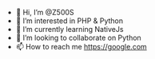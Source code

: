 - 👋 Hi, I’m @Z500S
- 👀 I’m interested in PHP & Python
- 🌱 I’m currently learning NativeJs
- 💞️ I’m looking to collaborate on Python
- 📫 How to reach me https://google.com

<!---
Z500S/Z500S is a ✨ special ✨ repository because its `README.md` (this file) appears on your GitHub profile.
You can click the Preview link to take a look at your changes.
--->
